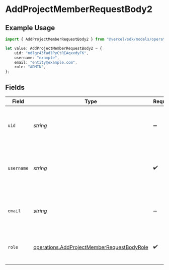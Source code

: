 # AddProjectMemberRequestBody2

## Example Usage

```typescript
import { AddProjectMemberRequestBody2 } from "@vercel/sdk/models/operations";

let value: AddProjectMemberRequestBody2 = {
    uid: "ndlgr43fadlPyCtREAqxxdyFK",
    username: "example",
    email: "entity@example.com",
    role: "ADMIN",
};
```

## Fields

| Field                                                                                                    | Type                                                                                                     | Required                                                                                                 | Description                                                                                              | Example                                                                                                  |
| -------------------------------------------------------------------------------------------------------- | -------------------------------------------------------------------------------------------------------- | -------------------------------------------------------------------------------------------------------- | -------------------------------------------------------------------------------------------------------- | -------------------------------------------------------------------------------------------------------- |
| `uid`                                                                                                    | *string*                                                                                                 | :heavy_minus_sign:                                                                                       | The ID of the team member that should be added to this project.                                          | ndlgr43fadlPyCtREAqxxdyFK                                                                                |
| `username`                                                                                               | *string*                                                                                                 | :heavy_check_mark:                                                                                       | The username of the team member that should be added to this project.                                    | example                                                                                                  |
| `email`                                                                                                  | *string*                                                                                                 | :heavy_minus_sign:                                                                                       | The email of the team member that should be added to this project.                                       | entity@example.com                                                                                       |
| `role`                                                                                                   | [operations.AddProjectMemberRequestBodyRole](../../models/operations/addprojectmemberrequestbodyrole.md) | :heavy_check_mark:                                                                                       | The project role of the member that will be added.                                                       | ADMIN                                                                                                    |